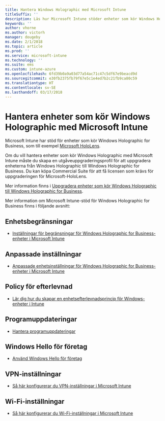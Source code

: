 ```yaml
---
title: Hantera Windows Holographic med Microsoft Intune
titleSuffix: ''
description: Läs hur Microsoft Intune stöder enheter som kör Windows Holographic for Business.
keywords: ''
author: vhorne
ms.author: victorh
manager: dougeby
ms.date: 2/1/2018
ms.topic: article
ms.prod: ''
ms.service: microsoft-intune
ms.technology: ''
ms.suite: ems
ms.custom: intune-azure
ms.openlocfilehash: 6fd39b0a9a03d77a54ac71c47c5df67e9beacd9d
ms.sourcegitcommit: e30fb2375fb79f67e5c1e4ed7b2c21fb9ca80c59
ms.translationtype: HT
ms.contentlocale: sv-SE
ms.lasthandoff: 03/17/2018
---
```

# <a name="manage-devices-running-windows-holographic-with-microsoft-intune"></a>Hantera enheter som kör Windows Holographic med Microsoft Intune


Microsoft Intune har stöd för enheter som kör Windows Holographic for Business, som till exempel [Microsoft HoloLens](https://docs.microsoft.com/en-us/hololens/).

Om du vill hantera enheter som kör Windows Holographic med Microsoft Intune måste du skapa en utgåveuppgraderingsprofil för att uppgradera enheterna från Windows Holographic till Windows Holographic for Business. Du kan köpa Commercial Suite för att få licensen som krävs för uppgraderingen för Microsoft-HoloLens.

Mer information finns i [Uppgradera enheter som kör Windows Holographic till Windows Holographic for Business](holographic-upgrade.md).

Mer information om Microsoft Intune-stöd för Windows Holographic for Business finns i följande avsnitt:

## <a name="device-restrictions"></a>Enhetsbegränsningar
- [Inställningar för begränsningar för Windows Holographic for Business-enheter i Microsoft Intune](device-restrictions-windows-holographic.md)

## <a name="custom-settings"></a>Anpassade inställningar
- [Anpassade enhetsinställningar för Windows Holographic for Business-enheter i Microsoft Intune](custom-settings-windows-holographic.md)

## <a name="compliance-policy"></a>Policy för efterlevnad
- [Lär dig hur du skapar en enhetsefterlevnadsprincip för Windows-enheter i Intune](compliance-policy-create-windows.md)

## <a name="software-updates"></a>Programuppdateringar
- [Hantera programuppdateringar](windows-update-for-business-configure.md)

## <a name="windows-hello-for-business"></a>Windows Hello för företag
- [Använd Windows Hello för företag](windows-hello.md)

## <a name="vpn-settings"></a>VPN-inställningar
- [Så här konfigurerar du VPN-inställningar i Microsoft Intune](vpn-settings-configure.md)

## <a name="wi-fi-settings"></a>Wi-Fi-inställningar
- [Så här konfigurerar du Wi-Fi-inställningar i Microsoft Intune](wi-fi-settings-configure.md) 
 


